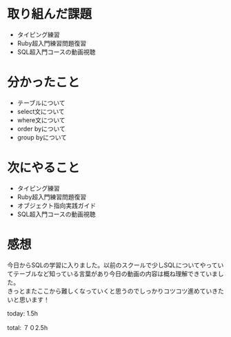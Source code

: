 #  取り組んだ課題
- タイピング練習
- Ruby超入門練習問題復習
- SQL超入門コースの動画視聴
  

# 分かったこと
- テーブルについて
- select文について
- where文について
- order byについて
- group byについて
  

# 次にやること
- タイピング練習
- Ruby超入門練習問題復習
- オブジェクト指向実践ガイド
- SQL超入門コースの動画視聴

# 感想
今日からSQLの学習に入りました。以前のスクールで少しSQLについてやっていてテーブルなど知っている言葉があり今日の動画の内容は概ね理解できていました。  
きっとまたここから難しくなっていくと思うのでしっかりコツコツ進めていきたいと思います！

today: 1.5h

total: ７０2.5h
